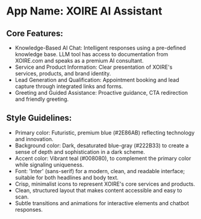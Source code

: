 # **App Name**: XOIRE AI Assistant

## Core Features:

- Knowledge-Based AI Chat: Intelligent responses using a pre-defined knowledge base. LLM tool has access to documentation from XOIRE.com and speaks as a premium AI consultant.
- Service and Product Information: Clear presentation of XOIRE's services, products, and brand identity.
- Lead Generation and Qualification: Appointment booking and lead capture through integrated links and forms.
- Greeting and Guided Assistance: Proactive guidance, CTA redirection and friendly greeting.

## Style Guidelines:

- Primary color: Futuristic, premium blue (#2E86AB) reflecting technology and innovation.
- Background color: Dark, desaturated blue-gray (#222B33) to create a sense of depth and sophistication in a dark scheme.
- Accent color: Vibrant teal (#008080), to complement the primary color while signaling uniqueness.
- Font: 'Inter' (sans-serif) for a modern, clean, and readable interface; suitable for both headlines and body text.
- Crisp, minimalist icons to represent XOIRE's core services and products.
- Clean, structured layout that makes content accessible and easy to scan.
- Subtle transitions and animations for interactive elements and chatbot responses.